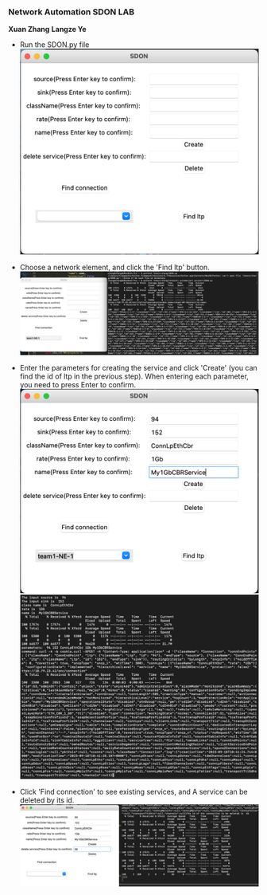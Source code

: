 ### Network Automation SDON LAB
**Xuan Zhang**
**Langze Ye**

- Run the SDON.py file
![q](/screenshots/gui.png)

- Choose a network element, and click the 'Find ltp' button.
![q](/screenshots/findltp.png)

- Enter the parameters for creating the service and click 'Create' (you can find the id of ltp in the previous step). When entering each parameter, you need to press Enter to confirm.
![q](/screenshots/create.png)  
![q](/screenshots/createResult.png)

- Click 'Find connection' to see existing services, and A service can be deleted by its id.
![q](/screenshots/delete.png)